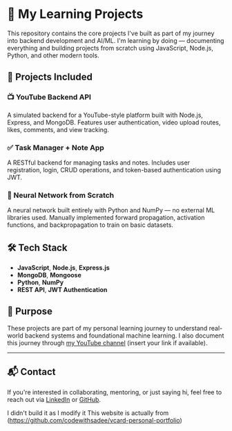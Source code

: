 

# 🚀 My Learning Projects

This repository contains the core projects I've built as part of my journey into backend development and AI/ML. I'm learning by doing — documenting everything and building projects from scratch using JavaScript, Node.js, Python, and other modern tools.

## 🔧 Projects Included

### 📺 YouTube Backend API
A simulated backend for a YouTube-style platform built with Node.js, Express, and MongoDB. Features user authentication, video upload routes, likes, comments, and view tracking.

### ✅ Task Manager + Note App
A RESTful backend for managing tasks and notes. Includes user registration, login, CRUD operations, and token-based authentication using JWT.

### 🧠 Neural Network from Scratch
A neural network built entirely with Python and NumPy — no external ML libraries used. Manually implemented forward propagation, activation functions, and backpropagation to train on basic datasets.

## 🛠 Tech Stack

- **JavaScript**, **Node.js**, **Express.js**
- **MongoDB**, **Mongoose**
- **Python**, **NumPy**
- **REST API**, **JWT Authentication**

## 🎯 Purpose

These projects are part of my personal learning journey to understand real-world backend systems and foundational machine learning. I also document this journey through [my YouTube channel](#) (insert your link if available).

---

## 📬 Contact

If you're interested in collaborating, mentoring, or just saying hi, feel free to reach out via [LinkedIn](#) or [GitHub](#).


I didn't build it as I modify it  This website is actually from (https://github.com/codewithsadee/vcard-personal-portfolio)